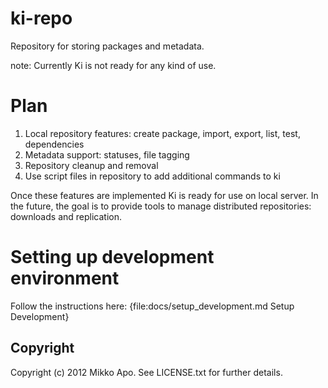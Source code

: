 # ki-repo

Repository for storing packages and metadata.

note: Currently Ki is not ready for any kind of use.

# Plan

1. Local repository features: create package, import, export, list, test, dependencies
2. Metadata support: statuses, file tagging
3. Repository cleanup and removal
4. Use script files in repository to add additional commands to ki

Once these features are implemented Ki is ready for use on local server. In the future, the goal is to provide tools
to manage distributed repositories: downloads and replication.

# Setting up development environment

Follow the instructions here: {file:docs/setup_development.md Setup Development}

## Copyright

Copyright (c) 2012 Mikko Apo. See LICENSE.txt for further details.

